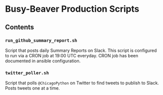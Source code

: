 # Busy-Beaver Production Scripts

## Contents

### `run_github_summary_report.sh`

Script that posts daily Summary Reports on Slack. This script is configured to run via a CRON job at 19:00 UTC everyday. CRON job has been documented in ansible configuration.

### `twitter_poller.sh`

Script that polls `@ChicagoPython` on Twitter to find tweets to publish to Slack. Posts tweets one at a time.
